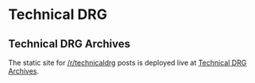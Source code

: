 # Technical DRG

## Technical DRG Archives

The static site  for [/r/technicaldrg](https://www.reddit.com/r/technicaldrg) posts is deployed live at [Technical DRG Archives](https://technical-drg.github.io/Technical-DRG-Archives/).
